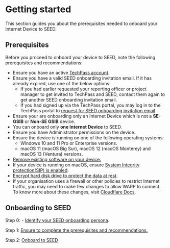 # Getting started

This section guides you about the prerequisites needed to onboard your Internet Device to SEED.


## Prerequisites

Before you proceed to onboard your device to SEED, note the following prerequisites and recommendations:

- Ensure you have an active [TechPass account](https://docs.developer.tech.gov.sg/docs/tp-userdocs-for-writers/onboard-to-techpass).
- Ensure you have a valid SEED onboarding invitation email. If it has already expired, use one of the below options:
    - If you had earlier requested your reporting officer or project manager to get invited to TechPass and SEED, contact them again to get another SEED onboarding invitation email.
    - If you had signed up via the TechPass portal, you may log in to the TechPass portal to [request for SEED onboarding invitation email](https://docs.developer.tech.gov.sg/docs/techpass-user-guide/request-for-seed-provisioning).
- Ensure your are onboarding only an Internet Device which is not a **SE-GSIB** or **Non-SE GSIB** device.
- You can onboard only **one Internet Device** to SEED.
- Ensure you have Administrator permissions on the device.
- Ensure the device is running on one of the following operating systems:
    - Windows 10 and 11 Pro or Enterprise versions.
    - macOS 11 (macOS Big Sur), macOS 12 (macOS Monterey) and macOS 13 (Ventura) versions.    
- [Remove existing software on your device.](https://docs.developer.tech.gov.sg/docs/security-suite-for-engineering-endpoint-devices/prerequisites-for-onboarding?id=remove-existing-software-on-your-device)
- If your device is running on macOS, ensure [System Integrity protection(SIP) is enabled](https://docs.developer.tech.gov.sg/docs/security-suite-for-engineering-endpoint-devices/prerequisites-for-onboarding?id=verify-if-system-integrity-protection-is-enabled).
- [Encrypt hard disk drive to protect the data at rest](https://docs.developer.tech.gov.sg/docs/security-suite-for-engineering-endpoint-devices/prerequisites-for-onboarding?id=encrypt-your-hard-disk-drive-to-protect-your-data-at-rest). 
- If your organisation uses a firewall or other policies to restrict Internet traffic, you may need to make few changes to allow WARP to connect. To know more about these changes, visit [Cloudflare Docs](https://developers.cloudflare.com/cloudflare-one/connections/connect-devices/warp/deployment/firewall/). 

## Onboarding to SEED

Step 0: - [Identify your SEED onboarding persona](identify-your-seed-onboarding-persona).

Step 1: [Ensure to complete the prerequisites and recommendations.](https://docs.developer.tech.gov.sg/docs/security-suite-for-engineering-endpoint-devices/prerequisites-for-onboarding)

Step 2: [Onboard to SEED]()

  





